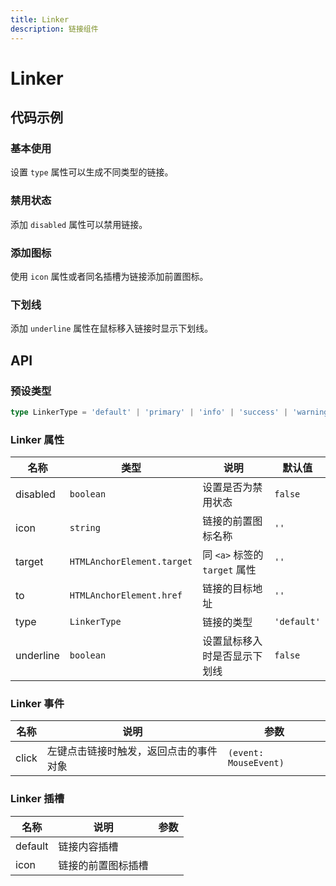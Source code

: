 ```yaml
---
title: Linker
description: 链接组件
---
```


# Linker

## 代码示例

### 基本使用

设置 `type` 属性可以生成不同类型的链接。

<preview path="../demo/Linker/Basic-Linker.vue" title="基本使用" description="设置 `type` 属性可以生成不同类型的链接。"></preview>

### 禁用状态

添加 `disabled` 属性可以禁用链接。

<preview path="../demo/Linker/Disabled-Linker.vue" title="禁用状态" description="添加 `disabled` 属性可以禁用链接。"></preview>

### 添加图标

使用 `icon` 属性或者同名插槽为链接添加前置图标。

<preview path="../demo/Linker/Linker-Icon.vue" title="添加图标" description="使用 `icon` 属性或者同名插槽为链接添加前置图标。"></preview>

### 下划线

添加 `underline` 属性在鼠标移入链接时显示下划线。

<preview path="../demo/Linker/Underline-Linker.vue" title="下划线" description="添加 `underline` 属性在鼠标移入链接时显示下划线。"></preview>

## API

### 预设类型

```ts
type LinkerType = 'default' | 'primary' | 'info' | 'success' | 'warning' | 'error'
```

### Linker 属性

| 名称      | 类型                       | 说明                          | 默认值      |
| --------- | -------------------------- | ----------------------------- | ----------- |
| disabled  | `boolean`                  | 设置是否为禁用状态            | `false`     |
| icon      | `string`                   | 链接的前置图标名称            | `''`        |
| target    | `HTMLAnchorElement.target` | 同 `<a>` 标签的 `target` 属性 | `''`        |
| to        | `HTMLAnchorElement.href`   | 链接的目标地址                | `''`        |
| type      | `LinkerType`               | 链接的类型                    | `'default'` |
| underline | `boolean`                  | 设置鼠标移入时是否显示下划线  | `false`     |

### Linker 事件

| 名称  | 说明                                   | 参数                  |
| ----- | -------------------------------------- | --------------------- |
| click | 左键点击链接时触发，返回点击的事件对象 | `(event: MouseEvent)` |

### Linker 插槽

| 名称    | 说明               | 参数 |
| ------- | ------------------ | ---- |
| default | 链接内容插槽       |      |
| icon    | 链接的前置图标插槽 |      |
